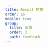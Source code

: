 ```yaml
---
title: Result 结果
order: 16
mobile: true
group:
  title: 反馈
  order: 3
  path: feedback
---
```


<code src="../demo/Result.tsx"></code>
<API src="../src/Result.tsx"></API>
